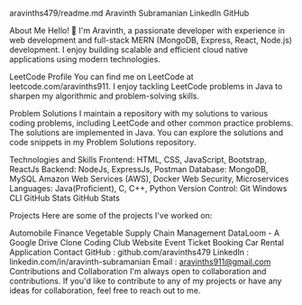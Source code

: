 aravinths479/readme.md
Aravinth Subramanian
LinkedIn GitHub

About Me
Hello! 👋 I'm Aravinth, a passionate developer with experience in web development and full-stack MERN (MongoDB, Express, React, Node.js) development. I enjoy building scalable and efficient cloud native applications using modern technologies.

LeetCode Profile
You can find me on LeetCode at leetcode.com/aravinths911. I enjoy tackling LeetCode problems in Java to sharpen my algorithmic and problem-solving skills.

Problem Solutions
I maintain a repository with my solutions to various coding problems, including LeetCode and other common practice problems. The solutions are implemented in Java. You can explore the solutions and code snippets in my Problem Solutions repository.

Technologies and Skills
Frontend: HTML, CSS, JavaScript, Bootstrap, ReactJs
Backend: NodeJs, ExpressJs, Postman
Database: MongoDB, MySQL
Amazon Web Services (AWS), Docker
Web Security, Microservices
Languages: Java(Proficient), C, C++, Python
Version Control: Git
Windows CLI
GitHub Stats
GitHub Stats

Projects
Here are some of the projects I've worked on:

Automobile Finance
Vegetable Supply Chain Management
DataLoom - A Google Drive Clone
Coding Club Website
Event Ticket Booking
Car Rental Application
Contact
GitHub : github.com/aravinths479
LinkedIn : linkedin.com/in/aravinth-subramanian
Email : aravinths911@gmail.com
Contributions and Collaboration
I'm always open to collaboration and contributions. If you'd like to contribute to any of my projects or have any ideas for collaboration, feel free to reach out to me.


